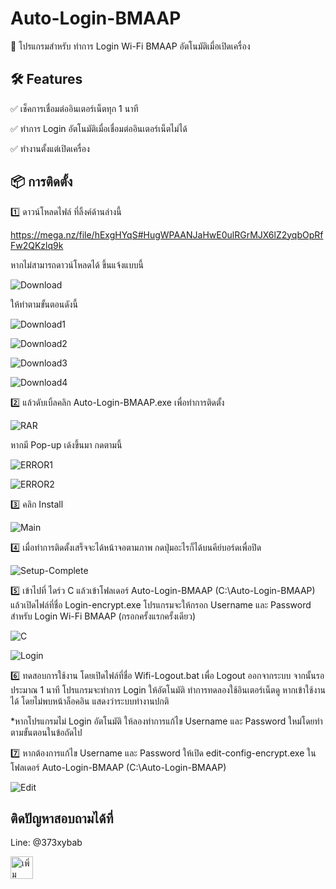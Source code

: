 # Auto-Login-BMAAP
🚀 โปรแกรมสำหรับ ทำการ Login Wi-Fi BMAAP อัตโนมัติเมื่อเปิดเครื่อง


## 🛠 Features

✅ เช็คการเชื่อมต่ออินเตอร์เน็ตทุก 1 นาที

✅ ทำการ Login อัตโนมัติเมื่อเชื่อมต่ออินเตอร์เน็ตไม่ได้

✅ ทำงานตั้งแต่เปิดเครื่อง


## 📦 การติดตั้ง
1️⃣ ดาวน์โหลดไฟล์ ที่ลิ้งค์ด้านล่างนี้

https://mega.nz/file/hExgHYqS#HugWPAANJaHwE0ulRGrMJX6lZ2yqbOpRfFw2QKzlq9k

หากไม่สามารถดาวน์โหลดได้ ขึ้นแจ้งแบบนี้

![Download](https://github.com/rangsimanbkk/Auto-Login-BMAAP/blob/pic/Download.png?raw=true)

ให้ทำตามขั้นตอนดังนี้

![Download1](https://github.com/rangsimanbkk/Auto-Login-BMAAP/blob/pic/Download1.png?raw=true)

![Download2](https://github.com/rangsimanbkk/Auto-Login-BMAAP/blob/pic/Download2.png?raw=true)

![Download3](https://github.com/rangsimanbkk/Auto-Login-BMAAP/blob/pic/Download3.png?raw=true)

![Download4](https://github.com/rangsimanbkk/Auto-Login-BMAAP/blob/pic/Download4.png?raw=true)

2️⃣ แล้วดับเบิ้ลคลิก Auto-Login-BMAAP.exe เพื่อทำการติดตั้ง

![RAR](https://github.com/rangsimanbkk/Auto-Login-BMAAP/blob/pic/RAR.png?raw=true)

หากมี Pop-up เด้งขึ้นมา กดตามนี้

![ERROR1](https://github.com/rangsimanbkk/Auto-Login-BMAAP/blob/pic/Error1.png?raw=true)

![ERROR2](https://github.com/rangsimanbkk/Auto-Login-BMAAP/blob/pic/Error2.png?raw=true)


3️⃣ คลิก Install

![Main](https://github.com/rangsimanbkk/Auto-Login-BMAAP/blob/pic/Main.png?raw=true)

4️⃣ เมื่อทำการติดตั้งเสร็จจะได้หน้าจอตามภาพ กดปุ่มอะไรก็ได้บนคีย์บอร์ดเพื่อปิด

![Setup-Complete](https://github.com/rangsimanbkk/Auto-Login-BMAAP/blob/pic/Setup-Complete.png?raw=true)

5️⃣ เข้าไปที่ ไดร์ว C แล้วเข้าโฟลเดอร์ Auto-Login-BMAAP (C:\Auto-Login-BMAAP) แล้วเปิดไฟล์ที่ชื่อ Login-encrypt.exe โปรแกรมจะให้กรอก Username และ Password สำหรับ Login Wi-Fi BMAAP (กรอกครั้งแรกครั้งเดียว)

![C](https://github.com/rangsimanbkk/Auto-Login-BMAAP/blob/pic/C.png?raw=true)

![Login](https://github.com/rangsimanbkk/Auto-Login-BMAAP/blob/pic/Login.png?raw=true)

6️⃣ ทดสอบการใช้งาน โดยเปิดไฟล์ที่ชื่อ Wifi-Logout.bat เพื่อ Logout ออกจากระบบ จากนั้นรอประมาณ 1 นาที โปรแกรมจะทำการ Login ให้อัตโนมัติ ทำการทดลองใช้อินเตอร์เน็ตดู หากเข้าใช้งานได้ โดยไม่พบหน้าล็อคอิน แสดงว่าระบบทำงานปกติ 

*หากโปรแกรมไม่ Login อัตโนมัติ ให้ลองทำการแก้ไข Username และ Password ใหม่โดยทำตามขั้นตอนในข้อถัดไป


7️⃣ หากต้องการแก้ไข Username และ Password ให้เปิด edit-config-encrypt.exe ในโฟลเดอร์ Auto-Login-BMAAP (C:\Auto-Login-BMAAP)

![Edit](https://github.com/rangsimanbkk/Auto-Login-BMAAP/blob/pic/Edit.png?raw=true)

## ติดปัญหาสอบถามได้ที่
Line: @373xybab 

<a href="https://lin.ee/164k6B8"><img src="https://scdn.line-apps.com/n/line_add_friends/btn/th.png" alt="เพิ่มเพื่อน" height="36" border="0"></a>